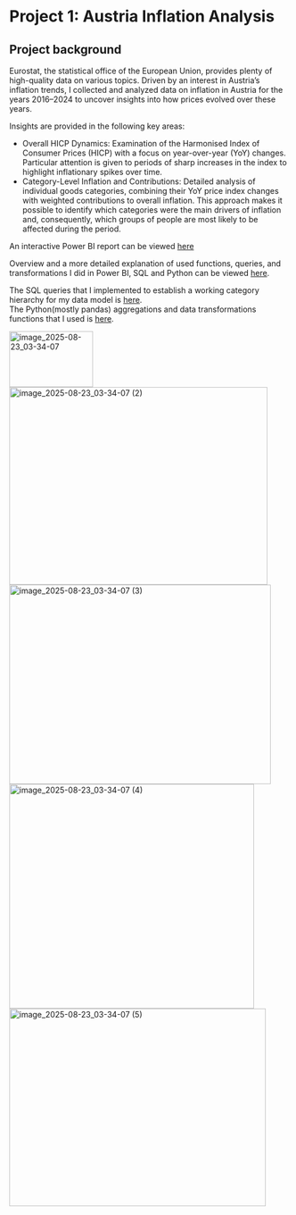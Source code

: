 
# Project 1: Austria Inflation Analysis

## Project background
Eurostat, the statistical office of the European Union, provides plenty of high-quality data on various topics. 
Driven by an interest in Austria’s inflation trends, I collected and analyzed data on inflation in Austria for the years 2016–2024 to uncover insights into how prices
evolved over these years.

Insights are provided in the following key areas:

- Overall HICP Dynamics: Examination of the Harmonised Index of Consumer Prices (HICP) with a focus on year-over-year (YoY) changes. 
Particular attention is given to periods of sharp increases in the index to highlight inflationary spikes over time.
- Category-Level Inflation and Contributions: Detailed analysis of individual goods categories, combining their YoY price index changes with weighted contributions to overall inflation. 
This approach makes it possible to identify which categories were the main drivers of inflation and, consequently, which groups of people are most likely to be affected during the period.

An interactive Power BI report can be viewed [here](https://app.powerbi.com/view?r=eyJrIjoiNGJiOGYwZTEtMTYwYi00MjZhLTllYWQtNWJiZDVmNWQ4NTBhIiwidCI6IjJmNzE5YzAyLTc1ZmQtNDNiOC1iYzYxLTI4ZTUyYjE4YzQ4YiIsImMiOjl9)  

Overview and a more detailed explanation of used functions, queries, and transformations I did in Power BI, SQL and Python can be viewed [here](projects-resources/inflationAT).  

The SQL queries that I implemented to establish a working category hierarchy for my data model is [here](projectresources/inflationAT/contributionhierarchy.sql).  
The Python(mostly pandas) aggregations and data transformations functions that I used is [here](projectresources/inflationAT/datatransform-pandas.py).  


<img width="150" height="100" alt="image_2025-08-23_03-34-07" src="https://github.com/user-attachments/assets/564eea09-9f9e-4618-9eff-7b397628f8c6" />
<img width="463" height="354" alt="image_2025-08-23_03-34-07 (2)" src="https://github.com/user-attachments/assets/c42aec84-8665-4d31-8e93-eaeeef0ff7fc" />
<img width="469" height="357" alt="image_2025-08-23_03-34-07 (3)" src="https://github.com/user-attachments/assets/6a8f32d6-1c2f-469d-8b2e-aca570cea43e" />
<img width="439" height="402" alt="image_2025-08-23_03-34-07 (4)" src="https://github.com/user-attachments/assets/bec54be2-f6da-4188-8158-882574ea7915" />
<img width="460" height="354" alt="image_2025-08-23_03-34-07 (5)" src="https://github.com/user-attachments/assets/59e7dfef-3243-46fc-ba57-008e9b663ab1" />
